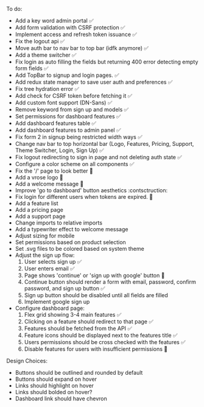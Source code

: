 To do:
- Add a key word admin portal :white_check_mark:
- Add form validation with CSRF protection :white_check_mark:
- Implement access and refresh token issuance :white_check_mark:
- Fix the logout api :white_check_mark:
- Move auth bar to nav bar to top bar (idfk anymore) :white_check_mark:
- Add a theme switcher :white_check_mark:
- Fix login as auto filling the fields but returning 400 error detecting empty form fields :white_check_mark:
- Add TopBar to signup and login pages. :white_check_mark:
- Add redux state manager to save user auth and preferences :white_check_mark:
- Fix tree hydration error :white_check_mark:
- Add check for CSRF token before fetching it :white_check_mark:
- Add custom font support (DN-Sans) :white_check_mark:
- Remove keyword from sign up and models :white_check_mark:
- Set permissions for dashboard features :white_check_mark:
- Add dashboard features table :white_check_mark:
- Add dashboard features to admin panel :white_check_mark:
- Fix form 2 in signup being restricted width ways :white_check_mark:
- Change nav bar to top horizontal bar (Logo, Features, Pricing, Support, Theme Switcher, Login, Sign Up) :white_check_mark:
- Fix logout redirecting to sign in page and not deleting auth state :white_check_mark:
- Configure a color scheme on all components :white_check_mark:
- Fix the '/' page to look better :construction:
- Add a vrose logo :construction:
- Add a welcome message :construction:
- Improve 'go to dashboard' button aesthetics :contsctruction:
- Fix login for different users when tokens are expired. :construction:
- Add a feature list
- Add a pricing page
- Add a support page
- Change imports to relative imports
- Add a typewriter effect to welcome message
- Adjust sizing for mobile
- Set permissions based on product selection
- Set .svg files to be colored based on system theme
- Adjust the sign up flow:
    1. User selects sign up :white_check_mark:
    2. User enters email :white_check_mark:
    3. Page shows 'continue' or 'sign up with google' button :construction:
    4. Continue button should render a form with email, password, confirm password, and sign up button :white_check_mark:
    5. Sign up button should be disabled until all fields are filled
    6. Implement google sign up
- Configure dashboard page:
    1. Flex grid showing 3-4 main features :white_check_mark:
    2. Clicking on a feature should redirect to that page :white_check_mark:
    3. Features should be fetched from the API :white_check_mark:
    4. Feature icons should be displayed next to the features title :white_check_mark:
    5. Users permissions should be cross checked with the features :white_check_mark:
    6. Disable features for users with insufficient permissions :construction:
    
Design Choices:
- Buttons should be outlined and rounded by default
- Buttons should expand on hover
- Links should highlight on hover
- Links should bolded on hover?
- Dashboard link should have chevron
